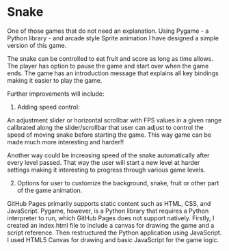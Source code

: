 # Snake
One of those games that do not need an explanation. Using Pygame - a Python library - and arcade style Sprite animation I have designed a simple version of this game. 

The snake can be controlled to eat fruit and score as long as time allows. The player has option to pause the game and start over when the game ends. The game has an introduction message that explains all key bindings making it easier to play the game. 

Further improvements will include:

1. Adding speed control: 

An adjustment slider or horizontal scrollbar with FPS values in a given range calibrated along the slider/scrollbar that user can adjust to control the speed of moving snake before starting the game. This way game can be made much more interesting and harder!!

Another way could be increasing speed of the snake automatically after every level passed. That way the user will start a new level at harder settings making it interesting to progress through various game levels.

2. Options for user to customize the background, snake, fruit or other part of the game animation.  

GitHub Pages primarily supports static content such as HTML, CSS, and JavaScript. Pygame, however, is a Python library that requires a Python interpreter to run, which GitHub Pages does not support natively. Firstly, I created an index.html file to include a canvas for drawing the game and a script reference. Then restructured the Python application using JavaScript. I used HTML5 Canvas for drawing and basic JavaScript for the game logic.
